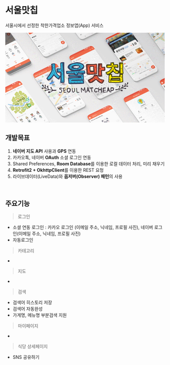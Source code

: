 # 서울맛칩
서울시에서 선정한 착한가격업소 정보앱(App) 서비스

<img src="./img/img.gif">

</br>

## 개발목표
1. **네이버 지도 API** 사용과 **GPS** 연동
2. 카카오톡, 네이버 **OAuth** 소셜 로그인 연동
3. Shared Preferences, **Room Database**를 이용한 로컬 데이터 처리, 미리 채우기
4. **Retrofit2 + OkhttpClient**를 이용한 REST 요청
5. 라이브데이터(LiveData)와 **옵저버(Observer) 패턴**의 사용

</br>

## 주요기능
> 로그인
- 소셜 연동 로그인 : 카카오 로그인 (이메일 주소, 닉네임, 프로필 사진), 네이버 로그인(이메일 주소, 닉네임, 프로필 사진) 
- 자동로그인
> 카테고리
- 
> 지도 
- 
> 검색
- 검색어 히스토리 저장
- 검색어 자동완성
- 가게명, 메뉴명 부분검색 지원 
> 마이페이지
-
> 식당 상세페이지
- SNS 공유하기

